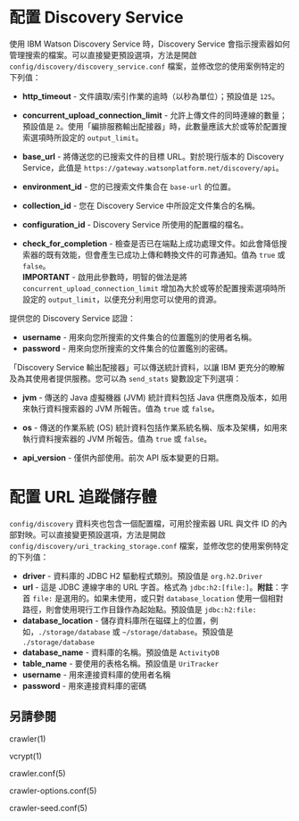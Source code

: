 # 配置 Discovery Service
使用 IBM Watson Discovery Service 時，Discovery Service 會指示搜索器如何管理搜索的檔案。可以直接變更預設選項，方法是開啟 `config/discovery/discovery_service.conf` 檔案，並修改您的使用案例特定的下列值：

*  **http_timeout** - 文件讀取/索引作業的逾時（以秒為單位）；預設值是 `125`。
*  **concurrent_upload_connection_limit** - 允許上傳文件的同時連線的數量；預設值是 `2`。使用「編排服務輸出配接器」時，此數量應該大於或等於配置搜索選項時所設定的 `output_limit`。
*  **base_url** - 將傳送您的已搜索文件的目標 URL。對於現行版本的 Discovery Service，此值是 `https://gateway.watsonplatform.net/discovery/api`。
*  **environment_id** - 您的已搜索文件集合在 `base-url` 的位置。
*  **collection_id** - 您在 Discovery Service 中所設定文件集合的名稱。
*  **configuration_id** - Discovery Service 所使用的配置檔的檔名。

*  **check_for_completion** - 檢查是否已在端點上成功處理文件。如此會降低搜索器的既有效能，但會產生已成功上傳和轉換文件的可靠通知。值為 `true` 或 `false`。  
**IMPORTANT** - 啟用此參數時，明智的做法是將 `concurrent_upload_connection_limit` 增加為大於或等於配置搜索選項時所設定的 `output_limit`，以便充分利用您可以使用的資源。

提供您的 Discovery Service 認證：
*  **username** - 用來向您所搜索的文件集合的位置鑑別的使用者名稱。
*  **password** - 用來向您所搜索的文件集合的位置鑑別的密碼。

「Discovery Service 輸出配接器」可以傳送統計資料，以讓 IBM 更充分的瞭解及為其使用者提供服務。您可以為 `send_stats` 變數設定下列選項：
*  **jvm** - 傳送的 Java 虛擬機器 (JVM) 統計資料包括 Java 供應商及版本，如用來執行資料搜索器的 JVM 所報告。值為 `true` 或 `false`。
*  **os** - 傳送的作業系統 (OS) 統計資料包括作業系統名稱、版本及架構，如用來執行資料搜索器的 JVM 所報告。值為 `true` 或 `false`。

*  **api_version** - 僅供內部使用。前次 API 版本變更的日期。

# 配置 URL 追蹤儲存體
`config/discovery` 資料夾也包含一個配置檔，可用於搜索器 URL 與文件 ID 的內部對映。可以直接變更預設選項，方法是開啟 `config/discovery/uri_tracking_storage.conf` 檔案，並修改您的使用案例特定的下列值：

*  **driver** - 資料庫的 JDBC H2 驅動程式類別。預設值是 `org.h2.Driver`
*  **url** - 這是 JDBC 連線字串的 URL 字首。格式為 `jdbc:h2:[file:]`。**附註**：字首 `file:` 是選用的。如果未使用，或只對 `database_location` 使用一個相對路徑，則會使用現行工作目錄作為起始點。預設值是 `jdbc:h2:file:`
*  **database_location** - 儲存資料庫所在磁碟上的位置，例如，`./storage/database` 或 `~/storage/database`。預設值是 `./storage/database`
*  **database_name** - 資料庫的名稱。預設值是 `ActivityDB`
*  **table_name** - 要使用的表格名稱。預設值是 `UriTracker`
*  **username** - 用來連接資料庫的使用者名稱
*  **password** - 用來連接資料庫的密碼

## 另請參閱

crawler(1)

vcrypt(1)

crawler.conf(5)

crawler-options.conf(5)

crawler-seed.conf(5)
